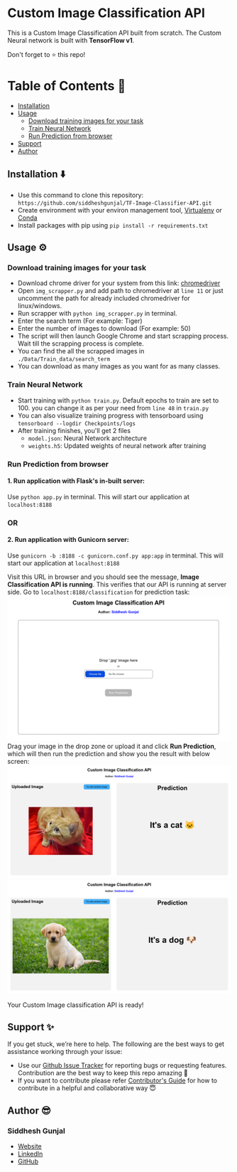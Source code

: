 # Custom Image Classification API
This is a Custom Image Classification API built from scratch. The Custom Neural network is built with **TensorFlow v1**.

Don't forget to :star: this repo!

# Table of Contents :notebook:
* [Installation](#installation-arrow_down)
* [Usage](#usage-gear)
	* [Download training images for your task](#download-training-images-for-your-task)
	* [Train Neural Network](#train-neural-network)
	* [Run Prediction from browser](#run-prediction-from-browser)
* [Support](#support-sparkles)
* [Author](#author-sunglasses)


## Installation :arrow_down:
* Use this command to clone this repository: `https://github.com/siddheshgunjal/TF-Image-Classifier-API.git`
* Create environment with your environ management tool, [Virtualenv][virtualenv] or [Conda][conda-env]
* Install packages with pip using `pip install -r requirements.txt`

## Usage :gear:
### Download training images for your task
* Download chrome driver for your system from this link: [chromedriver][chrome-driver]
* Open `img_scrapper.py` and add path to chromedriver at `line 11` or just uncomment the path for already included chromedriver for linux/windows.
* Run scrapper with `python img_scrapper.py` in terminal.
* Enter the search term (For example: Tiger)
* Enter the number of images to download (For example: 50)
* The script will then launch Google Chrome and start scrapping process. Wait till the scrapping process is complete.
* You can find the all the scrapped images in `./Data/Train_data/search_term`
* You can download as many images as you want for as many classes.

### Train Neural Network
* Start training with `python train.py`. Default epochs to train are set to 100. you can change it as per your need from `line 48` in `train.py`
* You can also visualize training progress with tensorboard using `tensorboard --logdir Checkpoints/logs`
* After training finishes, you'll get 2 files
	* `model.json`: Neural Network architecture
	* `weights.h5`: Updated weights of neural network after training

### Run Prediction from browser
#### 1. Run application with Flask's in-built server: 
Use `python app.py` in terminal. This will start our application at `localhost:8188`
### OR
#### 2. Run application with Gunicorn server:
Use `gunicorn -b :8188 -c gunicorn.conf.py app:app` in terminal. This will start our application at `localhost:8188`

Visit this URL in browser and you should see the message, **Image Classification API is running**. This verifies that our API is running at server side.
Go to `localhost:8188/classification` for prediction task:
![classification page](./screenshots/1.png?raw=true)
Drag your image in the drop zone or upload it and click **Run Prediction**, which will then run the prediction and show you the result with below screen:
![classification-result page](./screenshots/2.png?raw=true)
![classification-result page](./screenshots/3.png?raw=true)

Your Custom Image classification API is ready!

##  Support :sparkles:
If you get stuck, we’re here to help. The following are the best ways to get assistance working through your issue:

* Use our [Github Issue Tracker][gh-issues] for reporting bugs or requesting features.
Contribution are the best way to keep this repo amazing :muscle:
* If you want to contribute please refer [Contributor's Guide][gh-contrib] for how to contribute in a helpful and collaborative way :innocent:

## Author :sunglasses:
### Siddhesh Gunjal
  * [Website][portfolio]
  * [LinkedIn][linkedin]
  * [GitHub][github]

<!-- Markdown link -->
[virtualenv]: https://docs.python.org/3/library/venv.html
[conda-env]: https://docs.conda.io/projects/conda/en/latest/user-guide/tasks/manage-environments.html#creating-an-environment-with-commands
[chrome-driver]: https://googlechromelabs.github.io/chrome-for-testing/
[gh-issues]: https://github.com/siddheshgunjal/TF-Image-Classifier-API/issues
[gh-contrib]: https://github.com/siddheshgunjal/TF-Image-Classifier-API/blob/main/CONTRIBUTING.md
[portfolio]: https://siddheshgunjal.github.io
[github]: https://github.com/siddheshgunjal
[linkedin]: https://linkedin.com/in/siddheshgunjal